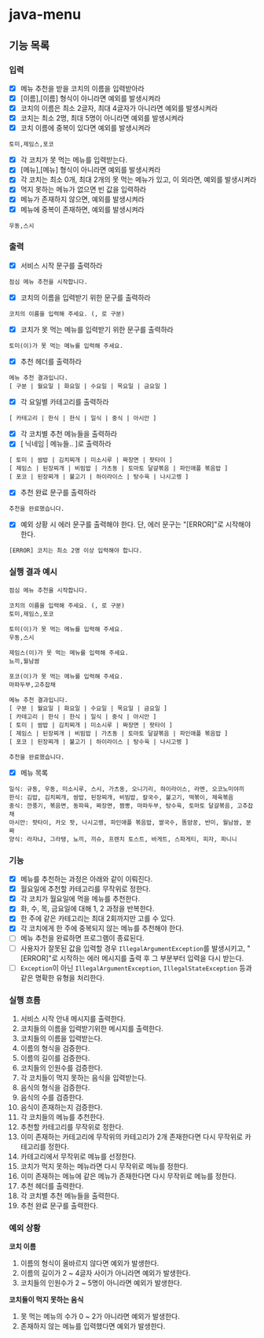 # java-menu

## 기능 목록

### 입력

- [x]  메뉴 추천을 받을 코치의 이름을 입력받아라
  - [x]  [이름],[이름] 형식이 아니라면 예외를 발생시켜라
  - [x]  코치의 이름은 최소 2글자, 최대 4글자가 아니라면 예외를 발생시켜라
  - [x]  코치는 최소 2명, 최대 5명이 아니라면 예외를 발생시켜라
  - [x]  코치 이름에 중복이 있다면 예외를 발생시켜라

```
토미,제임스,포코
```

- [x]  각 코치가 못 먹는 메뉴를 입력받는다.
  - [x]  [메뉴],[메뉴] 형식이 아니라면 예외를 발생시켜라
  - [x]  각 코치는 최소 0개, 최대 2개의 못 먹는 메뉴가 있고, 이 외라면, 예외를 발생시켜라
  - [x]  먹지 못하는 메뉴가 없으면 빈 값을 입력하라
  - [x]  메뉴가 존재하지 않으면, 예외를 발생시켜라
  - [x]  메뉴에 중복이 존재하면, 예외를 발생시켜라

```
우동,스시
```

### 출력

- [x]  서비스 시작 문구를 출력하라

```
점심 메뉴 추천을 시작합니다.
```

- [x]  코치의 이름을 입력받기 위한 문구를 출력하라

```
코치의 이름을 입력해 주세요. (, 로 구분)
```

- [x]  코치가 못 먹는 메뉴를 입력받기 위한 문구를 출력하라

```
토미(이)가 못 먹는 메뉴를 입력해 주세요.
```

- [x]  추천 헤더를 출력하라

```
메뉴 추천 결과입니다.
[ 구분 | 월요일 | 화요일 | 수요일 | 목요일 | 금요일 ]
```

- [x] 각 요일별 카테고리를 출력하라
```
[ 카테고리 | 한식 | 한식 | 일식 | 중식 | 아시안 ]
```

- [x]  각 코치별 추천 메뉴들을 출력하라
  - [x]  [ 닉네임 | 메뉴들.. ]로 출력하라

```
[ 토미 | 쌈밥 | 김치찌개 | 미소시루 | 짜장면 | 팟타이 ]
[ 제임스 | 된장찌개 | 비빔밥 | 가츠동 | 토마토 달걀볶음 | 파인애플 볶음밥 ]
[ 포코 | 된장찌개 | 불고기 | 하이라이스 | 탕수육 | 나시고렝 ]
```

- [x]  추천 완료 문구를 출력하라

```
추천을 완료했습니다.
```

- [x]  예외 상황 시 에러 문구를 출력해야 한다. 단, 에러 문구는 "[ERROR]"로 시작해야 한다.

```
[ERROR] 코치는 최소 2명 이상 입력해야 합니다.
```

### 실행 결과 예시

```
점심 메뉴 추천을 시작합니다.

코치의 이름을 입력해 주세요. (, 로 구분)
토미,제임스,포코

토미(이)가 못 먹는 메뉴를 입력해 주세요.
우동,스시

제임스(이)가 못 먹는 메뉴를 입력해 주세요.
뇨끼,월남쌈

포코(이)가 못 먹는 메뉴를 입력해 주세요.
마파두부,고추잡채

메뉴 추천 결과입니다.
[ 구분 | 월요일 | 화요일 | 수요일 | 목요일 | 금요일 ]
[ 카테고리 | 한식 | 한식 | 일식 | 중식 | 아시안 ]
[ 토미 | 쌈밥 | 김치찌개 | 미소시루 | 짜장면 | 팟타이 ]
[ 제임스 | 된장찌개 | 비빔밥 | 가츠동 | 토마토 달걀볶음 | 파인애플 볶음밥 ]
[ 포코 | 된장찌개 | 불고기 | 하이라이스 | 탕수육 | 나시고렝 ]

추천을 완료했습니다.
```

- [x]  메뉴 목록

```
일식: 규동, 우동, 미소시루, 스시, 가츠동, 오니기리, 하이라이스, 라멘, 오코노미야끼
한식: 김밥, 김치찌개, 쌈밥, 된장찌개, 비빔밥, 칼국수, 불고기, 떡볶이, 제육볶음
중식: 깐풍기, 볶음면, 동파육, 짜장면, 짬뽕, 마파두부, 탕수육, 토마토 달걀볶음, 고추잡채
아시안: 팟타이, 카오 팟, 나시고렝, 파인애플 볶음밥, 쌀국수, 똠얌꿍, 반미, 월남쌈, 분짜
양식: 라자냐, 그라탱, 뇨끼, 끼슈, 프렌치 토스트, 바게트, 스파게티, 피자, 파니니
```

### 기능

- [x]  메뉴를 추천하는 과정은 아래와 같이 이뤄진다.
  - [x]  월요일에 추천할 카테고리를 무작위로 정한다.
  - [x]  각 코치가 월요일에 먹을 메뉴를 추천한다.
  - [x]  화, 수, 목, 금요일에 대해 1, 2 과정을 반복한다.
- [x]  한 주에 같은 카테고리는 최대 2회까지만 고를 수 있다.
- [x]  각 코치에게 한 주에 중복되지 않는 메뉴를 추천해야 한다.
- [ ]  메뉴 추천을 완료하면 프로그램이 종료된다.
- [ ]  사용자가 잘못된 값을 입력할 경우 `IllegalArgumentException`를 발생시키고, "[ERROR]"로 시작하는 에러 메시지를 출력 후 그 부분부터 입력을 다시 받는다.
  - [ ]  `Exception`이 아닌 `IllegalArgumentException`, `IllegalStateException` 등과 같은 명확한 유형을 처리한다.

### 실행 흐름

1. 서비스 시작 안내 메시지를 출력한다.
2. 코치들의 이름을 입력받기위한 메시지를 출력한다.
3. 코치들의 이름을 입력받는다.
  1. 이름의 형식을 검증한다.
  2. 이름의 길이를 검증한다.
  3. 코치들의 인원수를 검증한다.
4. 각 코치들이 먹지 못하는 음식을 입력받는다.
  1. 음식의 형식을 검증한다.
  2. 음식의 수를 검증한다.
  3. 음식이 존재하는지 검증한다.
5. 각 코치들의 메뉴를 추천한다.
  1. 추천할 카테고리를 무작위로 정한다.
  2. 이미 존재하는 카테고리에 무작위의 카테고리가 2개 존재한다면 다시 무작위로 카테고리를 정한다.
  3. 카테고리에서 무작위로 메뉴를 선정한다.
  4. 코치가 먹지 못하는 메뉴라면 다시 무작위로 메뉴를 정한다.
  5. 이미 존재하는 메뉴에 같은 메뉴가 존재한다면 다시 무작위로 메뉴를 정한다.
6. 추천 헤더를 출력한다.
7. 각 코치별 추천 메뉴들을 출력한다.
8. 추천 완료 문구를 출력한다.

### 예외 상황

**코치 이름**

1. 이름의 형식이 올바르지 않다면 예외가 발생한다.
2. 이름의 길이가 2 ~ 4글자 사이가 아니라면 예외가 발생한다.
3. 코치들의 인원수가 2 ~ 5명이 아니라면 예외가 발생한다.

**코치들이 먹지 못하는 음식**

1. 못 먹는 메뉴의 수가 0 ~ 2가 아니라면 예외가 발생한다.
2. 존재하지 않는 메뉴를 입력했다면 예외가 발생한다.